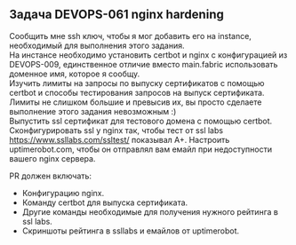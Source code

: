 ## Задача DEVOPS-061  nginx hardening
 
Сообщить мне ssh ключ, чтобы я мог добавить его на instance, необходимый для выполнения этого задания.  
На инстансе необходимо установить certbot  и nginx c конфигурацией из DEVOPS-009, единственное отличие вместо main.fabric использовать доменное имя, которое я сообщу.  
Изучить лимиты на запросы по выпуску сертификатов с помощью certbot и способы тестирования запросов на выпуск сертификата. Лимиты не слишком большие и превысив их, вы просто сделаете выполнение этого задания невозможным :)  
Выпустить ssl сертификат для тестового домена с помощью certbot. Сконфигурировать ssl у nginx так, чтобы тест от ssl labs https://www.ssllabs.com/ssltest/ показывал A+. Настроить uptimerobot.com, чтобы он отправлял вам емайл при недоступности вашего nginx сервера.  
 
PR должен включать:  
- Конфигурацию nginx.  
- Команду certbot для выпуска сертификата.  
- Другие команды необходимые для получения нужного рейтинга в ssl labs.  
- Скриншоты рейтинга в ssllabs и емайлов от uptimerobot.  
